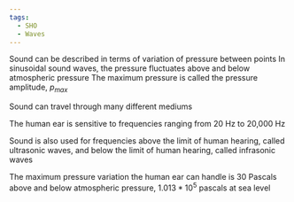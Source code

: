 ```yaml
---
tags:
  - SHO
  - Waves
---
```

Sound can be described in terms of variation of pressure between points
In sinusoidal sound waves, the pressure fluctuates above and below atmospheric pressure
The maximum pressure is called the pressure amplitude, $p_{max}$

Sound can travel through many different mediums

The human ear is sensitive to frequencies ranging from 20 Hz to 20,000 Hz

Sound is also used for frequencies above the limit of human hearing, called ultrasonic waves, and below the limit of human hearing, called infrasonic waves

The maximum pressure variation the human ear can handle is 30 Pascals above and below atmospheric pressure, $1.013*10^{5}$ pascals at sea level

